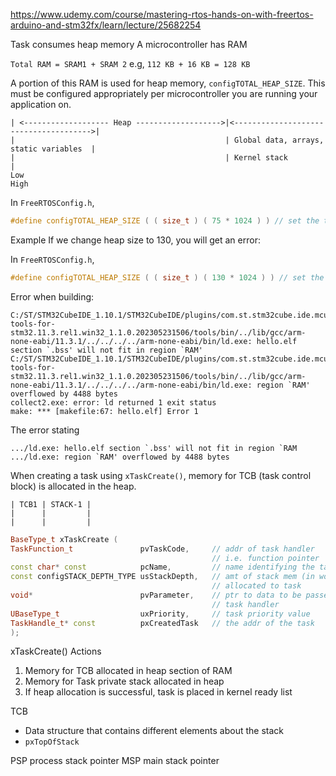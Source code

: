 https://www.udemy.com/course/mastering-rtos-hands-on-with-freertos-arduino-and-stm32fx/learn/lecture/25682254

Task consumes heap memory
A microcontroller has RAM 

`Total RAM = SRAM1 + SRAM 2` e.g, `112 KB + 16 KB = 128 KB `

A portion of this RAM is used for heap memory, `configTOTAL_HEAP_SIZE`. This must be configured appropriately per microcontroller you are running your application on.


```
| <------------------- Heap ------------------->|<-------------------------------------->|
|                                               | Global data, arrays, static variables  |
|                                               | Kernel stack                           |
Low                                                                                   High
```

In `FreeRTOSConfig.h`, 

```cpp
#define configTOTAL_HEAP_SIZE ( ( size_t ) ( 75 * 1024 ) ) // set the total heap size to 75 KB
```

Example
If we change heap size to 130, you will get an error:

In `FreeRTOSConfig.h`, 
```cpp
#define configTOTAL_HEAP_SIZE ( ( size_t ) ( 130 * 1024 ) ) // set the total heap size to 130 KB
```

Error when building:
```
C:/ST/STM32CubeIDE_1.10.1/STM32CubeIDE/plugins/com.st.stm32cube.ide.mcu.externaltools.gnu-tools-for-stm32.11.3.rel1.win32_1.1.0.202305231506/tools/bin/../lib/gcc/arm-none-eabi/11.3.1/../../../../arm-none-eabi/bin/ld.exe: hello.elf section `.bss' will not fit in region `RAM'
C:/ST/STM32CubeIDE_1.10.1/STM32CubeIDE/plugins/com.st.stm32cube.ide.mcu.externaltools.gnu-tools-for-stm32.11.3.rel1.win32_1.1.0.202305231506/tools/bin/../lib/gcc/arm-none-eabi/11.3.1/../../../../arm-none-eabi/bin/ld.exe: region `RAM' overflowed by 4488 bytes
collect2.exe: error: ld returned 1 exit status
make: *** [makefile:67: hello.elf] Error 1
```

The error stating
```
.../ld.exe: hello.elf section `.bss' will not fit in region `RAM
.../ld.exe: region `RAM' overflowed by 4488 bytes
```

When creating a task using `xTaskCreate()`, memory for TCB (task control block) is allocated in the heap.

```
| TCB1 | STACK-1 |
|      |         |
|      |         |
```

```cpp
BaseType_t xTaskCreate (
TaskFunction_t               pvTaskCode,     // addr of task handler
                                             // i.e. function pointer
const char* const            pcName,         // name identifying the task
const configSTACK_DEPTH_TYPE usStackDepth,   // amt of stack mem (in words)
                                             // allocated to task
void*                        pvParameter,    // ptr to data to be passed to
                                             // task handler
UBaseType_t                  uxPriority,     // task priority value
TaskHandle_t* const          pxCreatedTask   // the addr of the task
);
```


xTaskCreate() Actions

1. Memory for TCB allocated in heap section of RAM
2. Memory for Task private stack allocated in heap
3. If heap allocation is successful, task is placed in kernel ready list


TCB
- Data structure that contains different elements about the stack
- `pxTopOfStack`



PSP process stack pointer
MSP main stack pointer














